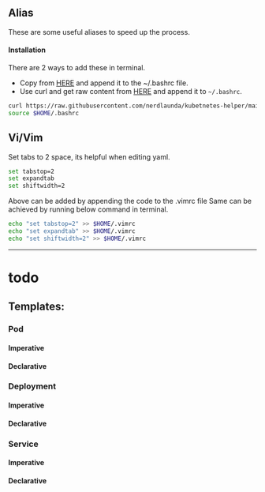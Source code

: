 ## Alias

These are some useful aliases to speed up the process.
#### Installation
There are 2 ways to add these in terminal. 
- Copy from [HERE](https://raw.githubusercontent.com/nerdlaunda/kubetnetes-helper/main/.bashrc) and append it to the ~/.bashrc file.
- Use curl and get raw content from [HERE](https://raw.githubusercontent.com/nerdlaunda/kubetnetes-helper/main/.bashrc) and append it to `~/.bashrc`.

```bash
curl https://raw.githubusercontent.com/nerdlaunda/kubetnetes-helper/main/.bashrc >> $HOME/.bashrc
source $HOME/.bashrc
```

## Vi/Vim

Set tabs to 2 space, its helpful when editing yaml.
```bash
set tabstop=2
set expandtab
set shiftwidth=2
```
Above can be added by appending the code to the .vimrc file
Same can be achieved by running below command in terminal.
```bash
echo "set tabstop=2" >> $HOME/.vimrc
echo "set expandtab" >> $HOME/.vimrc
echo "set shiftwidth=2" >> $HOME/.vimrc
```

---
# todo
## Templates:
### Pod
#### Imperative

#### Declarative

### Deployment
#### Imperative

#### Declarative

### Service
#### Imperative

#### Declarative
